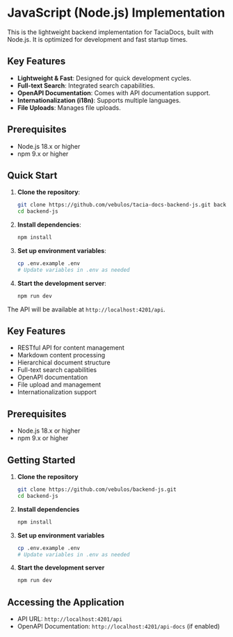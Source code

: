 # JavaScript (Node.js) Implementation

This is the lightweight backend implementation for TaciaDocs, built with Node.js. It is optimized for development and fast startup times.

## Key Features

- **Lightweight & Fast**: Designed for quick development cycles.
- **Full-text Search**: Integrated search capabilities.
- **OpenAPI Documentation**: Comes with API documentation support.
- **Internationalization (i18n)**: Supports multiple languages.
- **File Uploads**: Manages file uploads.

## Prerequisites

- Node.js 18.x or higher
- npm 9.x or higher

## Quick Start

1.  **Clone the repository**:
    ```bash
    git clone https://github.com/vebulos/tacia-docs-backend-js.git backend-js
    cd backend-js
    ```

2.  **Install dependencies**:
    ```bash
    npm install
    ```

3.  **Set up environment variables**:
    ```bash
    cp .env.example .env
    # Update variables in .env as needed
    ```

4.  **Start the development server**:
    ```bash
    npm run dev
    ```

The API will be available at `http://localhost:4201/api`.

## Key Features

- RESTful API for content management
- Markdown content processing
- Hierarchical document structure
- Full-text search capabilities
- OpenAPI documentation
- File upload and management
- Internationalization support

## Prerequisites

- Node.js 18.x or higher
- npm 9.x or higher

## Getting Started

1. **Clone the repository**
   ```bash
   git clone https://github.com/vebulos/backend-js.git
   cd backend-js
   ```

2. **Install dependencies**
   ```bash
   npm install
   ```

3. **Set up environment variables**
   ```bash
   cp .env.example .env
   # Update variables in .env as needed
   ```

4. **Start the development server**
   ```bash
   npm run dev
   ```

## Accessing the Application

- API URL: `http://localhost:4201/api`
- OpenAPI Documentation: `http://localhost:4201/api-docs` (if enabled)
